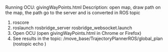 Running OCU: givingWayPoints.html
Description: open map, draw path on the map, the path go to the server and is converted in ROS topic
1. roscore
2. roslaunch rosbridge_server rosbridge_websocket.launch
3. Open OCU  (open givingWayPoints.html in Chrome or Firefox)
4. See results in the topic: /move_base/TrajectoryPlannerROS/global_plan (rostopic echo )


